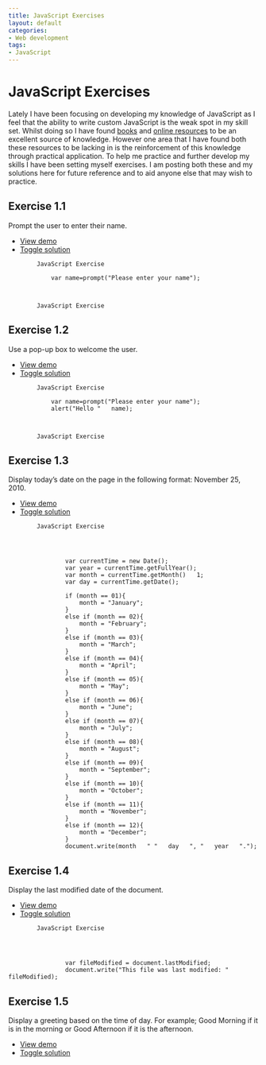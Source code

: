 ```yaml
---
title: JavaScript Exercises
layout: default
categories:
- Web development
tags:
- JavaScript
---
```

# JavaScript Exercises

Lately I have been focusing on developing my knowledge of JavaScript as I feel that the ability to write custom JavaScript is the weak spot in my skill set. Whilst doing so I have found [books][1] and [online resources][2] to be an excellent source of knowledge. However one area that I have found both these resources to be lacking in is the reinforcement of this knowledge through practical application. To help me practice and further develop my skills I have been setting myself exercises. I am posting both these and my solutions here for future reference and to aid anyone else that may wish to practice.

 [1]: http://www.amazon.co.uk/Learning-JavaScript-Sparkle-Life-Pages/dp/0596521871/ref=sr_1_3?s=books&ie=UTF8&qid=1296042370&sr=1-3
 [2]: http://www.w3schools.com/js/

## Exercise 1.1

Prompt the user to enter their name.

*   [View demo][3]
*   [Toggle solution][4]

 [3]: http://www.waynemoir.com/wp-content/uploads/2010/11/javascript-exercises/javascript-exercise-1.1.html
 [4]: #

    
    
    
    	
    		
    		JavaScript Exercise
    		
    			var name=prompt("Please enter your name");
    		
    	
    	
    		JavaScript Exercise
    	
    
    
    

## Exercise 1.2

Use a pop-up box to welcome the user.

*   [View demo][5]
*   [Toggle solution][4]

 [5]: http://www.waynemoir.com/wp-content/uploads/2010/11/javascript-exercises/javascript-exercise-1.2.html

    
    
    
    	
    		
    		JavaScript Exercise
    		
    			var name=prompt("Please enter your name");
    			alert("Hello "   name);
    		
    	
    	
    		JavaScript Exercise
    	
    
    
    

## Exercise 1.3

Display today’s date on the page in the following format: November 25, 2010.

*   [View demo][6]
*   [Toggle solution][4]

 [6]: http://www.waynemoir.com/wp-content/uploads/2010/11/javascript-exercises/javascript-exercise-1.3.html

    
    
    
    	
    		
    		JavaScript Exercise
    	
    	
    		
    			
    				var currentTime = new Date();
    				var year = currentTime.getFullYear();
    				var month = currentTime.getMonth()   1;
    				var day = currentTime.getDate();
    
    				if (month == 01){
    					month = "January";
    				}
    				else if (month == 02){
    					month = "February";
    				}
    				else if (month == 03){
    					month = "March";
    				}
    				else if (month == 04){
    					month = "April";
    				}
    				else if (month == 05){
    					month = "May";
    				}
    				else if (month == 06){
    					month = "June";
    				}
    				else if (month == 07){
    					month = "July";
    				}
    				else if (month == 08){
    					month = "August";
    				}
    				else if (month == 09){
    					month = "September";
    				}
    				else if (month == 10){
    					month = "October";
    				}
    				else if (month == 11){
    					month = "November";
    				}
    				else if (month == 12){
    					month = "December";
    				}
    				document.write(month   " "   day   ", "   year   ".");
    			
    		
    	
    
    
    

## Exercise 1.4

Display the last modified date of the document.

*   [View demo][7]
*   [Toggle solution][4]

 [7]: http://www.waynemoir.com/wp-content/uploads/2010/11/javascript-exercises/javascript-exercise-1.4.html

    
    
    
    	
    		
    		JavaScript Exercise
    	
    	
    		
    			
    				var fileModified = document.lastModified;
    				document.write("This file was last modified: "   fileModified);
    			
    		
    	
    
    
    

## Exercise 1.5

Display a greeting based on the time of day. For example; Good Morning if it is in the morning or Good Afternoon if it is the afternoon.

*   [View demo][8]
*   [Toggle solution][4]

 [8]: http://www.waynemoir.com/wp-content/uploads/2010/11/javascript-exercises/javascript-exercise-1.5.html
